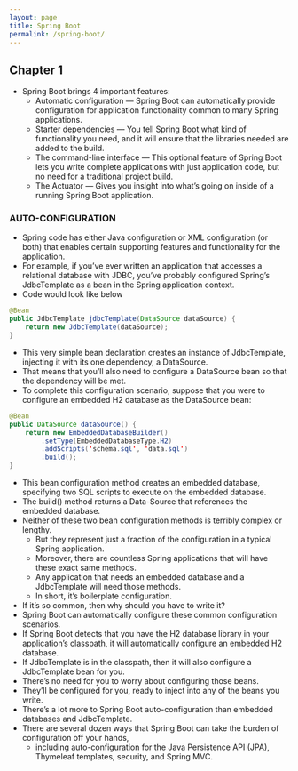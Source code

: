 ```yaml
---
layout: page
title: Spring Boot 
permalink: /spring-boot/
---
```


## Chapter 1
- Spring Boot brings 4 important features:
    - Automatic configuration
        — Spring Boot can automatically provide configuration for application functionality common to many Spring applications.
    - Starter dependencies
        — You tell Spring Boot what kind of functionality you need, and it will ensure that the libraries needed are added to the build.
    - The command-line interface
        — This optional feature of Spring Boot lets you write complete applications with just application code, but no need for a traditional project build.
    - The Actuator
        — Gives you insight into what’s going on inside of a running Spring Boot application.
        
### AUTO-CONFIGURATION
- Spring code has either Java configuration or XML configuration (or both) that enables certain supporting features and functionality for the application. 
- For example, if you’ve ever written an application that accesses a relational database with JDBC, you’ve probably configured Spring’s JdbcTemplate as a bean in the Spring application context. 
- Code would look like below 
~~~java
@Bean
public JdbcTemplate jdbcTemplate(DataSource dataSource) {
    return new JdbcTemplate(dataSource);
}
~~~ 
- This very simple bean declaration creates an instance of JdbcTemplate, injecting it with its one dependency, a DataSource. 
- That means that you’ll also need to configure a DataSource bean so that the dependency will be met. 
- To complete this configuration scenario, suppose that you were to configure an embedded H2 database as the DataSource bean:
~~~java
@Bean
public DataSource dataSource() {
    return new EmbeddedDatabaseBuilder()
        .setType(EmbeddedDatabaseType.H2)
        .addScripts('schema.sql', 'data.sql')
        .build();
}
~~~       
- This bean configuration method creates an embedded database, specifying two SQL scripts to execute on the embedded database. 
- The build() method returns a Data-Source that references the embedded database.
- Neither of these two bean configuration methods is terribly complex or lengthy.
    - But they represent just a fraction of the configuration in a typical Spring application.
    - Moreover, there are countless Spring applications that will have these exact same methods. 
    - Any application that needs an embedded database and a JdbcTemplate will need those methods. 
    - In short, it’s boilerplate configuration.
- If it’s so common, then why should you have to write it?
- Spring Boot can automatically configure these common configuration scenarios. 
- If Spring Boot detects that you have the H2 database library in your application’s classpath, it will automatically configure an embedded H2 database. 
- If JdbcTemplate is in the classpath, then it will also configure a JdbcTemplate bean for you. 
- There’s no need for you to worry about configuring those beans. 
- They’ll be configured for you, ready to inject into any of the beans you write.
- There’s a lot more to Spring Boot auto-configuration than embedded databases and JdbcTemplate. 
- There are several dozen ways that Spring Boot can take the burden of configuration off your hands, 
    - including auto-configuration for the Java Persistence API (JPA), Thymeleaf templates, security, and Spring MVC. 
